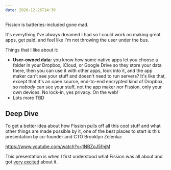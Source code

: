 ```yaml
---
date: 2020-12-26T14:30
---
```


Fission is batteries-included gone mad.

It's everything I've always dreamed I had so I could work on making great apps,
get paid, and feel like I'm not throwing the user under the bus.

Things that I like about it:

- **User-owned data**: you know how some native apps let you choose a folder in
  your Dropbox, iCloud, or Google Drive so they store your data there, then you
  can use it with other apps, look into it, and the app maker can't see your
  stuff and doesn't need to run servers? It's like that, except that it's an
  open source, end-to-end encrypted kind of Dropbox, so _nobody_ can see your
  stuff, not the app maker _nor_ Fission, only your own devices. No lock-in,
  yes privacy. On the web!
- Lots more TBD

## Deep Dive

To get a better idea about how Fission pulls off all this cool stuff and what
other things are made possible by it, one of the best places to start is this
presentation by co-founder and CTO Brooklyn Zelenka:

https://www.youtube.com/watch?v=1NBZoJ5fnjM

This presentation is when I first understood what Fission was all about and got
[very excited](https://twitter.com/agentofuser/status/1194696675727749121)
about it.
